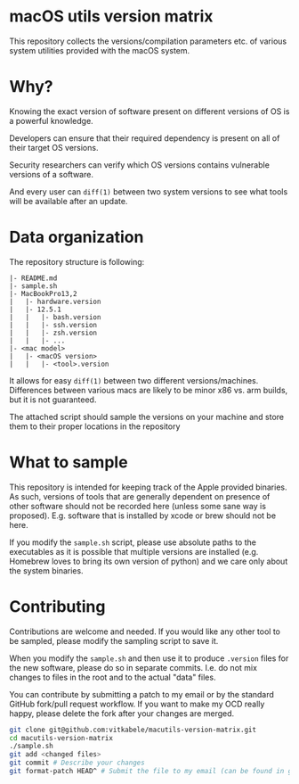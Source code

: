 # macOS utils version matrix

This repository collects the versions/compilation parameters etc. of various
system utilities provided with the macOS system.

# Why?

Knowing the exact version of software present on different versions of OS is a powerful knowledge.

Developers can ensure that their required dependency is present on all of their target OS versions.

Security researchers can verify which OS versions contains vulnerable versions of a software.

And every user can `diff(1)` between two system versions to see what tools will be available after an update.

# Data organization

The repository structure is following:

```
|- README.md
|- sample.sh
|- MacBookPro13,2
|	|- hardware.version
|	|- 12.5.1
|	|	|- bash.version
|	|	|- ssh.version
|	|	|- zsh.version
|	|	|- ...
|- <mac model>
|	|- <macOS version>
|	|	|- <tool>.version
```

It allows for easy `diff(1)` between two different versions/machines.
Differences between various macs are likely to be minor x86 vs. arm builds, but it is not guaranteed.

The attached script should sample the versions on your machine and store them to their proper locations in the repository

# What to sample

This repository is intended for keeping track of the Apple provided binaries.
As such, versions of tools that are generally dependent on presence of other software should not be recorded here (unless some sane way is proposed). 
E.g. software that is installed by xcode or brew should not be here.

If you modify the `sample.sh` script, please use absolute paths to the executables as it is possible that multiple versions are installed (e.g. Homebrew loves to bring its own version of python) and we care only about the system binaries.

# Contributing

Contributions are welcome and needed.
If you would like any other tool to be sampled, please modify the sampling script to save it.

When you modify the `sample.sh` and then use it to produce `.version` files for the new software, please do so in separate commits.
I.e. do not mix changes to files in the root and to the actual "data" files.

You can contribute by submitting a patch to my email or by the standard GitHub fork/pull request workflow.
If you want to make my OCD really happy, please delete the fork after your changes are merged.

```bash
git clone git@github.com:vitkabele/macutils-version-matrix.git
cd macutils-version-matrix
./sample.sh
git add <changed files>
git commit # Describe your changes
git format-patch HEAD^ # Submit the file to my email (can be found in git log)
```

